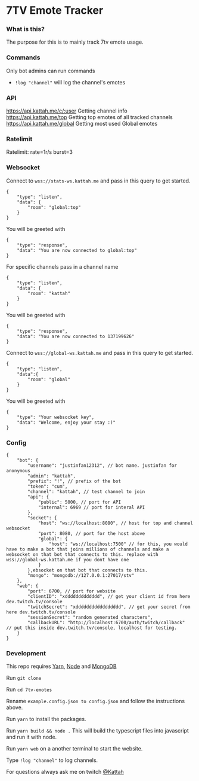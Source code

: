 # 7TV Emote Tracker

### What is this?
The purpose for this is to mainly track 7tv emote usage.  

### Commands
Only bot admins can run commands  
  
- `!log "channel"` will log the channel's emotes

### API
https://api.kattah.me/c/:user Getting channel info  
https://api.kattah.me/top Getting top emotes of all tracked channels  
https://api.kattah.me/global  Getting most used Global emotes  

### Ratelimit  
Ratelimit: rate=1r/s burst=3  

### Websocket
Connect to `wss://stats-ws.kattah.me` and pass in this query to get started.
```
{
    "type": "listen",
    "data": { 
        "room": "global:top" 
    }
}
```
You will be greeted with
```
{
    "type": "response",
    "data": "You are now connected to global:top"
}
```


For specific channels pass in a channel name
```
{
    "type": "listen",
    "data": { 
        "room": "kattah" 
    }
}
```
You will be greeted with
```
{
    "type": "response",
    "data": "You are now connected to 137199626"
}
```

Connect to `wss://global-ws.kattah.me` and pass in this query to get started.
```
{
    "type": "listen",
    "data":{
        "room": "global"
    }
}
```
You will be greeted with
```
{
    "type": "Your websocket key",
    "data": "Welcome, enjoy your stay :)"
}
```

### Config
```
{
    "bot": {
        "username": "justinfan12312", // bot name. justinfan for anonymous
        "admin": "kattah",
        "prefix": "!", // prefix of the bot
        "token": "cum",
        "channel": "kattah", // test channel to join
        "api": {
            "public": 5000, // port for API
            "internal": 6969 // port for interal API
        },
        "socket": {
            "host": "ws://localhost:8080", // host for top and channel websocket
            "port": 8080, // port for the host above
            "global": {
                "host": "ws://localhost:7500" // for this, you would have to make a bot that joins millions of channels and make a websocket on that bot that connects to this. replace with wss://global-ws.kattah.me if you dont have one
            }
        },ebsocket on that bot that connects to this.
        "mongo": "mongodb://127.0.0.1:27017/stv"
    },
    "web": {
        "port": 6700, // port for website
        "clientID": "xddddddddddddd", // get your client id from here dev.twitch.tv/console
        "twitchSecret": "xddddddddddddddddd", // get your secret from here dev.twitch.tv/console
        "sessionSecret": "random generated characters",
        "callbackURL": "http://localhost:6700/auth/twitch/callback"  // put this inside dev.twitch.tv/console, localhost for testing.
    }
}
```

### Development

This repo requires [Yarn](https://classic.yarnpkg.com/), [Node](https://nodejs.org/en/download/) and [MongoDB](https://www.mongodb.com/try/download/community)

Run `git clone`

Run `cd 7tv-emotes`

Rename `example.config.json to config.json` and follow the instructions above.

Run `yarn` to install the packages.

Run `yarn build && node .` This will build the typescript files into javascript and run it with node.

Run `yarn web` on a another terminal to start the website.

Type `!log "channel"` to log channels.
  
For questions always ask me on twitch [@Kattah](https://twitch.tv/kattah)

